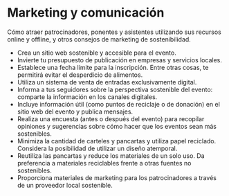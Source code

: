# Marketing y comunicación

Cómo atraer patrocinadores, ponentes y asistentes utilizando sus recursos online y offline, y otros consejos de marketing de sostenibilidad.

- Crea un sitio web sostenible y accesible para el evento.
- Invierte tu presupuesto de publicación en empresas y servicios locales.
- Establece una fecha límite para la inscripción. Entre otras cosas, te permitirá evitar el desperdicio de alimentos.
- Utiliza un sistema de venta de entradas exclusivamente digital.
- Informa a tus seguidores sobre la perspectiva sostenible del evento: comparte la información en los canales digitales.
- Incluye información útil (como puntos de reciclaje o de donación) en el sitio web del evento y publica mensajes.
- Realiza una encuesta (antes o después del evento) para recopilar opiniones y sugerencias sobre cómo hacer que los eventos sean más sostenibles.
- Minimiza la cantidad de carteles y pancartas y utiliza papel reciclado. Considera la posibilidad de utilizar un diseño atemporal.
- Reutiliza las pancartas y reduce los materiales de un solo uso. Da preferencia a materiales reciclables frente a otras fuentes no sostenibles.
- Proporciona materiales de marketing para los patrocinadores a través de un proveedor local sostenible.
